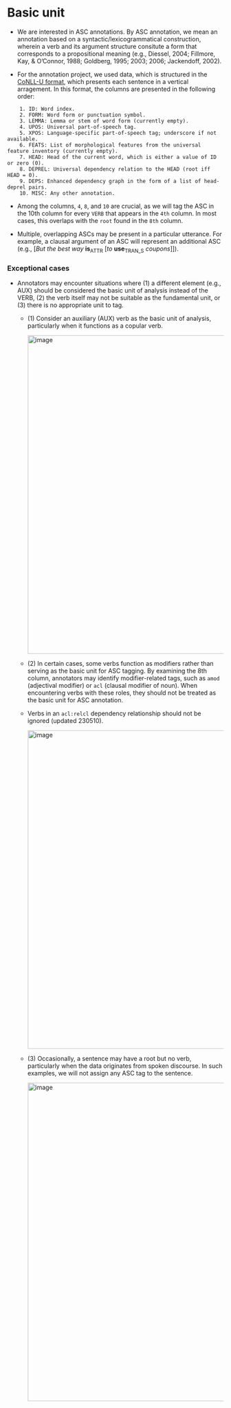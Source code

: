 # Basic unit

- We are interested in ASC annotations. By ASC annotation, we mean an annotation based on a syntactic/lexicogrammatical construction, wherein a verb and its argument structure consitute a form that corresponds to a propositional meaning (e.g., Diessel, 2004; Fillmore, Kay, & O’Connor, 1988; Goldberg, 1995; 2003; 2006; Jackendoff, 2002).

- For the annotation project, we used data, which is structured in the <a href="https://universaldependencies.org/format.html" target="_blank">CoNLL-U format</a>, which presents each sentence in a vertical arragement. In this format, the columns are presented in the following order:

```
    1. ID: Word index.
    2. FORM: Word form or punctuation symbol.
    3. LEMMA: Lemma or stem of word form (currently empty).
    4. UPOS: Universal part-of-speech tag.
    5. XPOS: Language-specific part-of-speech tag; underscore if not available.
    6. FEATS: List of morphological features from the universal feature inventory (currently empty).
    7. HEAD: Head of the current word, which is either a value of ID or zero (0).
    8. DEPREL: Universal dependency relation to the HEAD (root iff HEAD = 0).
    9. DEPS: Enhanced dependency graph in the form of a list of head-deprel pairs.
    10. MISC: Any other annotation.
```

- Among the columns, `4`, `8`, and `10` are crucial, as we will tag the ASC in the 10th column for every `VERB` that appears in the `4th` column. In most cases, this overlaps with the `root` found in the `8th` column. 

- Multiple, overlapping ASCs may be present in a particular utterance. For example, a clausal argument of an ASC will represent an additional ASC (e.g., [*But the best way* **is**<sub>ATTR</sub> [*to* **use**<sub>TRAN_S</sub> *coupons*]]).


### Exceptional cases

- Annotators may encounter situations where (1) a different element (e.g., AUX) should be considered the basic unit of analysis instead of the VERB, (2) the verb itself may not be suitable as the fundamental unit, or (3) there is no appropriate unit to tag. 

  - (1) Consider an auxiliary (AUX) verb as the basic unit of analysis, particularly when it functions as a copular verb.  
  
    <img width="740" alt="image" src="https://user-images.githubusercontent.com/84297888/235016296-5ecde96b-b565-40fc-bf01-97cbfd8eb082.png">
  - (2) In certain cases, some verbs function as modifiers rather than serving as the basic unit for ASC tagging. By examining the 8th column, annotators may identify modifier-related tags, such as `amod` (adjectival modifier) or `acl` (clausal modifier of noun). When encountering verbs with these roles, they should not be treated as the basic unit for ASC annotation. 
  - Verbs in an `acl:relcl` dependency relationship should not be ignored (updated 230510). 
  
    <img width="740" alt="image" src="https://user-images.githubusercontent.com/84297888/235016264-3a7c14f6-fb8c-45ab-9833-fa419e0191e0.png">

  - (3) Occasionally, a sentence may have a root but no verb, particularly when the data originates from spoken discourse. In such examples, we will not assign any ASC tag to the sentence.

    <img width="740" alt="image" src="https://user-images.githubusercontent.com/84297888/235021327-8e6e8fa2-1d75-42a6-81c6-24799e910a91.png">

